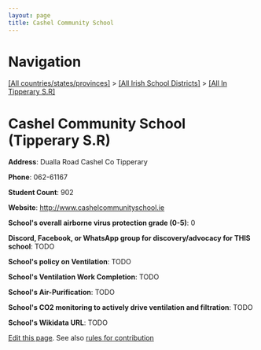 ```yaml
---
layout: page
title: Cashel Community School
---
```

# Navigation

[[All countries/states/provinces]](../../..) > [[All Irish School Districts]](../..) > [[All In Tipperary S.R]](..)

# Cashel Community School (Tipperary S.R)

**Address**: Dualla Road Cashel Co Tipperary

**Phone**: 062-61167

**Student Count**: 902

**Website**: <http://www.cashelcommunityschool.ie>

**School's overall airborne virus protection grade (0-5)**: 0

**Discord, Facebook, or WhatsApp group for discovery/advocacy for THIS school**: TODO

**School's policy on Ventilation**: TODO

**School's Ventilation Work Completion**: TODO

**School's Air-Purification**: TODO

**School's CO2 monitoring to actively drive ventilation and filtration**: TODO

**School's Wikidata URL**: TODO


[Edit this page](https://github.com/ventilate-schools/Ireland/edit/main/./Tipperary_S.R/Cashel_Community_School.md). See also [rules for contribution](../../../contribution-rules/)